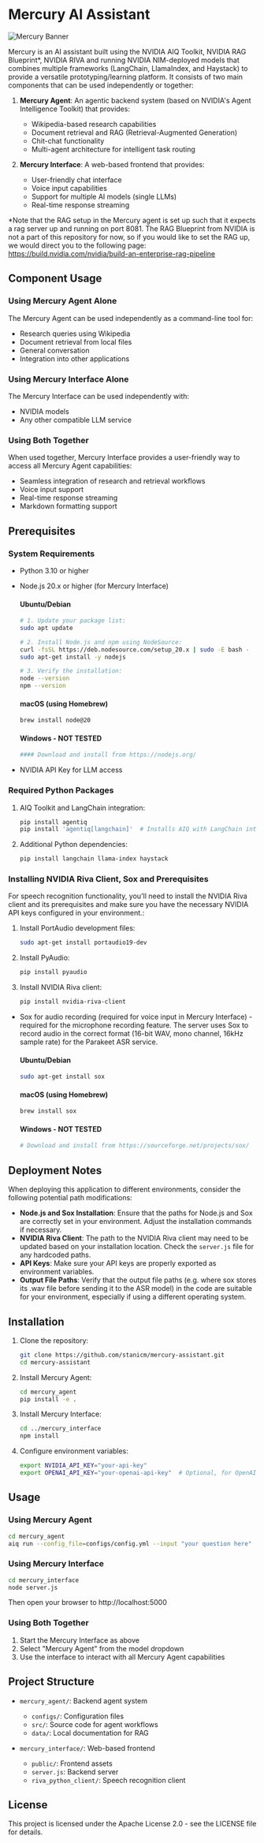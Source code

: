 # Mercury AI Assistant

![Mercury Banner](mercury_interface/public/Mercury_banner.jpg)

Mercury is an AI assistant built using the NVIDIA AIQ Toolkit, NVIDIA RAG Blueprint*, NVIDIA RIVA and running NVIDIA NIM-deployed models that combines multiple frameworks (LangChain, LlamaIndex, and Haystack) to provide a versatile prototyping/learning platform. It consists of two main components that can be used independently or together:

1. **Mercury Agent**: An agentic backend system (based on NVIDIA's Agent Intelligence Toolkit) that provides:
   - Wikipedia-based research capabilities
   - Document retrieval and RAG (Retrieval-Augmented Generation)
   - Chit-chat functionality
   - Multi-agent architecture for intelligent task routing

2. **Mercury Interface**: A web-based frontend that provides:
   - User-friendly chat interface
   - Voice input capabilities
   - Support for multiple AI models (single LLMs)
   - Real-time response streaming

*Note that the RAG setup in the Mercury agent is set up such that it expects a rag server up and running on port 8081. The RAG Blueprint from NVIDIA is not a part of this repository for now, so if you would like to set the RAG up, we would direct you to the following page: https://build.nvidia.com/nvidia/build-an-enterprise-rag-pipeline

## Component Usage

### Using Mercury Agent Alone
The Mercury Agent can be used independently as a command-line tool for:
- Research queries using Wikipedia
- Document retrieval from local files
- General conversation
- Integration into other applications

### Using Mercury Interface Alone
The Mercury Interface can be used independently with:
- NVIDIA models
- Any other compatible LLM service

### Using Both Together
When used together, Mercury Interface provides a user-friendly way to access all Mercury Agent capabilities:
- Seamless integration of research and retrieval workflows
- Voice input support
- Real-time response streaming
- Markdown formatting support

## Prerequisites

### System Requirements
- Python 3.10 or higher
- Node.js 20.x or higher (for Mercury Interface)

  #### Ubuntu/Debian
   ```bash
   # 1. Update your package list:
   sudo apt update

   # 2. Install Node.js and npm using NodeSource:
   curl -fsSL https://deb.nodesource.com/setup_20.x | sudo -E bash -
   sudo apt-get install -y nodejs

   # 3. Verify the installation:
   node --version
   npm --version
   ```
   
  #### macOS (using Homebrew)
  ```bash
  brew install node@20
  ```
  
  #### Windows - NOT TESTED
  ```bash
  #### Download and install from https://nodejs.org/
  ```
  
- NVIDIA API Key for LLM access

### Required Python Packages
1. AIQ Toolkit and LangChain integration:
   ```bash
   pip install agentiq
   pip install 'agentiq[langchain]'  # Installs AIQ with LangChain integration
   ```

2. Additional Python dependencies:
   ```bash
   pip install langchain llama-index haystack
   ```

### Installing NVIDIA Riva Client, Sox and Prerequisites

For speech recognition functionality, you'll need to install the NVIDIA Riva client and its prerequisites and make sure you have the necessary NVIDIA API keys configured in your environment.:

1. Install PortAudio development files:
   ```bash
   sudo apt-get install portaudio19-dev
   ```

2. Install PyAudio:
   ```bash
   pip install pyaudio
   ```

3. Install NVIDIA Riva client:
   ```bash
   pip install nvidia-riva-client
   ```
   
- Sox for audio recording (required for voice input in Mercury Interface) - required for the microphone recording feature. The server uses Sox to record audio in the correct format (16-bit WAV, mono channel, 16kHz sample rate) for the Parakeet ASR service.

  
  #### Ubuntu/Debian
  ```bash
  sudo apt-get install sox
  ```

  #### macOS (using Homebrew)
  ```bash
  brew install sox
  ```

  #### Windows - NOT TESTED
  ```bash
  # Download and install from https://sourceforge.net/projects/sox/
  ```
  
## Deployment Notes

When deploying this application to different environments, consider the following potential path modifications:

- **Node.js and Sox Installation**: Ensure that the paths for Node.js and Sox are correctly set in your environment. Adjust the installation commands if necessary.
- **NVIDIA Riva Client**: The path to the NVIDIA Riva client may need to be updated based on your installation location. Check the `server.js` file for any hardcoded paths.
- **API Keys**: Make sure your API keys are properly exported as environment variables.
- **Output File Paths**: Verify that the output file paths (e.g. where sox stores its .wav file before sending it to the ASR model) in the code are suitable for your environment, especially if using a different operating system.

## Installation

1. Clone the repository:
   ```bash
   git clone https://github.com/stanicm/mercury-assistant.git
   cd mercury-assistant
   ```

2. Install Mercury Agent:
   ```bash
   cd mercury_agent
   pip install -e .
   ```

3. Install Mercury Interface:
   ```bash
   cd ../mercury_interface
   npm install
   ```

4. Configure environment variables:
   ```bash
   export NVIDIA_API_KEY="your-api-key"
   export OPENAI_API_KEY="your-openai-api-key"  # Optional, for OpenAI models
   ```

## Usage

### Using Mercury Agent
```bash
cd mercury_agent
aiq run --config_file=configs/config.yml --input "your question here"
```

### Using Mercury Interface
```bash
cd mercury_interface
node server.js
```
Then open your browser to http://localhost:5000

### Using Both Together
1. Start the Mercury Interface as above
2. Select "Mercury Agent" from the model dropdown
3. Use the interface to interact with all Mercury Agent capabilities

## Project Structure

- `mercury_agent/`: Backend agent system
  - `configs/`: Configuration files
  - `src/`: Source code for agent workflows
  - `data/`: Local documentation for RAG

- `mercury_interface/`: Web-based frontend
  - `public/`: Frontend assets
  - `server.js`: Backend server
  - `riva_python_client/`: Speech recognition client

## License

This project is licensed under the Apache License 2.0 - see the LICENSE file for details. 
